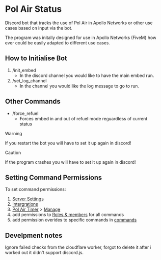 # Pol Air Status
 Discord bot that tracks the use of Pol Air in Apollo Networks or other use cases based on input via the bot.

 The program was initally designed for use in Apollo Networks (FiveM) how ever could be easily adapted to different use cases.

## How to Initialise Bot
 1. /init_embed
    - In the discord channel you would like to have the main embed run.
 3. /set_log_channel
    - In the channel you would like the log message to go to run.

## Other Commands
 - /force_refuel
   - Forces embed in and out of refuel mode reguardless of current status

> [!WARNING]
> If you restart the bot you will have to set it up again in discord!

> [!CAUTION]
> If the program crashes you will have to set it up again in discord!

## Setting Command Permissions
 To set command permissions:
 1. <ins>Server Settings</ins>
 2. <ins>Intergrations</ins>
 3. <ins>Pol Air Timer</ins> >  <ins>Manage </ins>
 4. add permissions to <ins>Roles & members</ins> for all commands
 5. add permission overides to specific commands in  <ins>commands </ins>

## Develpment notes
 Ignore failed checks from the cloudflare worker, forgot to delete it after i worked out it didn't support discord.js.
